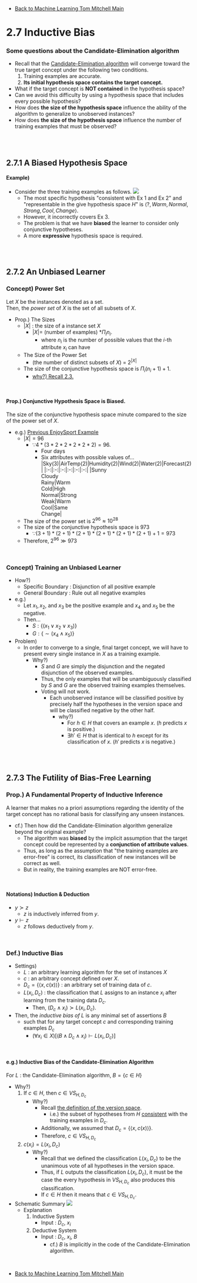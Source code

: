 * [Back to Machine Learning Tom Mitchell Main](../../main.md)

# 2.7 Inductive Bias
### Some questions about the Candidate-Elimination algorithm
* Recall that the [Candidate-Elimination algorithm](../05/note.md#254-candidate-elimination-learning-algorithm) will converge toward the true target concept under the following two conditions.
  1. Training examples are accurate.
  2. **Its initial hypothesis space contains the target concept.**
* What if the target concept is **NOT contained** in the hypothesis space?
* Can we avoid this difficulty by using a hypothesis space that includes every possible hypothesis? 
* How does **the size of the hypothesis space** influence the ability of the algorithm to generalize to unobserved instances?
* How does **the size of the hypothesis space** influence the number of training examples that must be observed?

<br><br>

## 2.7.1 A Biased Hypothesis Space
#### Example)
* Consider the three training examples as follows.
  ![](images/001.png)
  - The most specific hypothesis "consistent with Ex 1 and Ex 2" and "representable in the give hypothesis space $H$" is $\langle ?, Warm, Normal, Strong, Cool, Change \rangle$.
  - However, it incorrectly covers Ex 3.
  - The problem is that we have **biased** the learner to consider only conjunctive hypotheses.
  - A more **expressive** hypothesis space is required.

<br><br>

## 2.7.2 An Unbiased Learner
### Concept) Power Set
Let $X$ be the instances denoted as a set.   
Then, the *power set* of $X$ is the set of all subsets of $X$.
- Prop.) The Sizes
  - $|X|$ : the size of a instance set $X$
    - $`|X| =`$ (number of examples) $`* \Pi_{i}{n_i}`$.
      - where $n_i$ is the number of possible values that the $i$-th attribute $x_i$ can have
  - The Size of the Power Set
    - (the number of distinct subsets of $X$) = $2^{|X|}$
  - The size of the conjunctive hypothesis space is $\Pi_i{(n_i+1)}+1$.
    - [why?) Recall 2.3.](../03/note.md#concept-hypothesis-space)

<br>

#### Prop.) Conjunctive Hypothesis Space is Biased.
The size of the conjunctive hypothesis space minute compared to the size of the power set of $X$.
- e.g.) [Previous EnjoySport Example](../02/note.md#example-enjoysport)
  - $|X|=96$
    - $` \because 4*(3*2*2*2*2*2)=96`$.
      - Four days
      - Six attributes with possible values of...   
        |Sky(3)|AirTemp(2)|Humidity(2)|Wind(2)|Water(2)|Forecast(2)|
        |:-:|:-:|:-:|:-:|:-:|:-:|
        |Sunny <br> Cloudy <br> Rainy|Warm <br> Cold|High <br> Normal|Strong <br> Weak|Warm <br> Cool|Same <br> Change|
  - The size of the power set is $2^{96} \approx 10^{28}$
  - The size of the conjunctive hypothesis space is 973
    - $` \because (3+1)*(2+1)*(2+1)*(2+1)*(2+1)*(2+1)+1=973`$
  - Therefore, $2^{96} \gg 973$

<br>

### Concept) Training an Unbiased Learner
- How?)
  - Specific Boundary : Disjunction of all positive example
  - General Boundary : Rule out all negative examples
- e.g.)
  - Let $x_1, x_2$, and $x_3$ be the positive example and $x_4$ and $x_5$ be the negative.
  - Then...
    - $S : \lbrace (x_1 \vee x_2 \vee x_3) \rbrace$
    - $G : \lbrace \sim(x_4 \wedge x_5) \rbrace$
- Problem)
  - In order to converge to a single, final target concept, we will have to present every single instance in $X$ as a training example.
    - Why?)
      - $S$ and $G$ are simply the disjunction and the negated disjunction of the observed examples.
      - Thus, the only examples that will be unambiguously classified by $S$ and $G$ are the observed training examples themselves.
      - Voting will not work.
        - Each unobserved instance will be classified positive by precisely half the hypotheses in the version space and will be classified negative by the other half.
          - why?)
            - For $h \in H$ that covers an example $x$. ($h$ predicts $x$ is positive.)
            - $\exists h' \in H$ that is identical to $h$ except for its classification of $x$. ($h'$ predicts $x$ is negative.)

<br><br>

## 2.7.3 The Futility of Bias-Free Learning
### Prop.) A Fundamental Property of Inductive Inference
A learner that makes no a priori assumptions regarding the identity of the target concept has no rational basis for classifying any unseen instances.
* cf.) Then how did the Candidate-Elimination algorithm generalize beyond the original example?
  * The algorithm was **biased** by the implicit assumption that the target concept could be represented by a **conjunction of attribute values**.
  * Thus, as long as the assumption that "the training examples are error-free" is correct, its classification of new instances will be correct as well.
  * But in reality, the training examples are NOT error-free.

<br>

#### Notations) Induction & Deduction
* $y \succ z$ 
  * $z$ is inductively inferred from $y$.
* $y \vdash z$ 
  * $z$ follows deductively from $y$.


<br>

### Def.) Inductive Bias
* Settings)
  * $L$ : an arbitrary learning algorithm for the set of instances $X$
  * $c$ : an arbitrary concept defined over $X$.
  * $D_c = \lbrace \langle x, c(x) \rangle \rbrace$ : an arbitrary set of training data of $c$.
  * $L(x_i, D_c)$ : the classification that $L$ assigns to an instance $x_i$ after learning from the training data $D_c$.
    * Then, $(D_c \wedge x_i) \succ L(x_i, D_c)$.
* Then, the *inductive bias of* $L$ is any minimal set of assertions $B$ 
  * such that for any target concept $c$ and corresponding training examples $D_c$
    * $(\forall x_i \in X)[(B \wedge D_c \wedge x_i) \vdash L(x_i, D_c)]$

<br>

#### e.g.) Inductive Bias of the Candidate-Elimination Algorithm
For $L$ : the Candidate-Elimination algorithm, $B=\lbrace c \in H \rbrace$
* Why?)
  1. If $c \in H$, then $c \in VS_{H, D_c}$
     * Why?)
       * Recall [the definition of the version space](../05/note.d#concept-version-space).
         * i.e.) the subset of hypotheses from $H$ [consistent](../05/note.md#concept-consistency) with the training examples in $D_c$.
       * Additionally, we assumed that $D_c = \lbrace \langle x, c(x) \rangle \rbrace$.
       * Therefore, $c \in VS_{H, D_c}$
  2. $c(x_i)=L(x_i,D_c)$
     * Why?)
       * Recall that we defined the classification $L(x_i, D_c)$ to be the unanimous vote of all hypotheses in the version space.
       * Thus, if $L$ outputs the classification $L(x_i, D_c)$, it must be the case the every hypothesis in $VS_{H, D_c}$ also produces this classification.
       * If $c \in H$ then it means that $c \in VS_{H, D_c}$.
* Schematic Summary
  ![](images/002.png)
  - Explanation
    1. Inductive System
       - Input : $D_c$, $x_i$
    2. Deductive System
       - Input : $D_c$, $x_i$, $B$
         - cf.) $B$ is implicitly in the code of the Candidate-Elimination algorithm.





<br>

* [Back to Machine Learning Tom Mitchell Main](../../main.md)